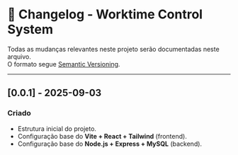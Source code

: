 # 📑 Changelog - Worktime Control System

Todas as mudanças relevantes neste projeto serão documentadas neste arquivo.  
O formato segue [Semantic Versioning](https://semver.org/).

---

## [0.0.1] - 2025-09-03
### Criado
- Estrutura inicial do projeto.
- Configuração base do **Vite + React + Tailwind** (frontend).
- Configuração base do **Node.js + Express + MySQL** (backend).